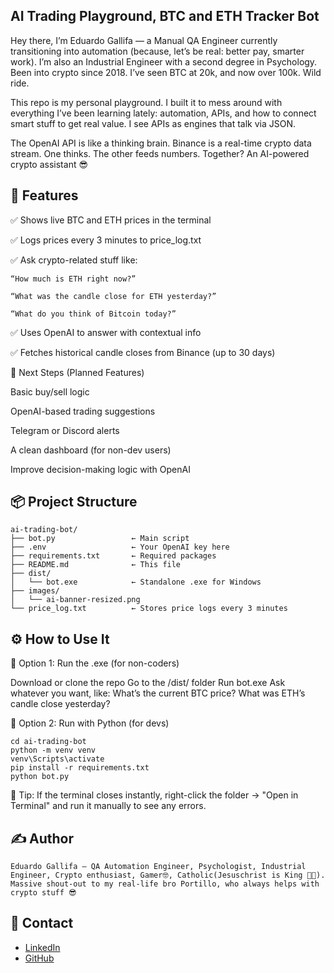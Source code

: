 ## AI Trading Playground, BTC and ETH Tracker Bot
Hey there, I’m Eduardo Gallifa — a Manual QA Engineer currently transitioning into automation (because, let’s be real: better pay, smarter work). I’m also an Industrial Engineer with a second degree in Psychology. Been into crypto since 2018. I’ve seen BTC at 20k, and now over 100k. Wild ride.

This repo is my personal playground. I built it to mess around with everything I’ve been learning lately: automation, APIs, and how to connect smart stuff to get real value. I see APIs as engines that talk via JSON.

The OpenAI API is like a thinking brain. Binance is a real-time crypto data stream. One thinks. The other feeds numbers. Together? An AI-powered crypto assistant 😎

## 💬 Features

✅ Shows live BTC and ETH prices in the terminal

✅ Logs prices every 3 minutes to price_log.txt

✅ Ask crypto-related stuff like:
```plaintext
“How much is ETH right now?”

“What was the candle close for ETH yesterday?”

“What do you think of Bitcoin today?”
```
✅ Uses OpenAI to answer with contextual info

✅ Fetches historical candle closes from Binance (up to 30 days)

🧠 Next Steps (Planned Features)

Basic buy/sell logic

OpenAI-based trading suggestions

Telegram or Discord alerts

A clean dashboard (for non-dev users)

Improve decision-making logic with OpenAI

## 📦 Project Structure

```plaintext
ai-trading-bot/
├── bot.py                 ← Main script
├── .env                   ← Your OpenAI key here
├── requirements.txt       ← Required packages
├── README.md              ← This file
├── dist/
│   └── bot.exe            ← Standalone .exe for Windows
├── images/
│   └── ai-banner-resized.png
└── price_log.txt          ← Stores price logs every 3 minutes
```


## ⚙️ How to Use It
👟 Option 1: Run the .exe (for non-coders)

Download or clone the repo
Go to the /dist/ folder
Run bot.exe
Ask whatever you want, like:
What’s the current BTC price?
What was ETH’s candle close yesterday?

🐍 Option 2: Run with Python (for devs)

```plaintextgit clone https://github.com/eduardogallifaochoa/ai-trading-bot.git
cd ai-trading-bot
python -m venv venv
venv\Scripts\activate
pip install -r requirements.txt
python bot.py
```
🧠 Tip: If the terminal closes instantly, right-click the folder → "Open in Terminal" and run it manually to see any errors.

## ✍️ Author

```plaintext Built with curiosity, caffeine, and help from my buddy ChatGPT.
Eduardo Gallifa – QA Automation Engineer, Psychologist, Industrial Engineer, Crypto enthusiast, Gamer🤓, Catholic(Jesuschrist is King 🗿👑).
Massive shout-out to my real-life bro Portillo, who always helps with crypto stuff 😎
```
## 📨 Contact

- [LinkedIn](https://www.linkedin.com/in/eduardogallifaochoa)
- [GitHub](https://github.com/eduardogallifaochoa)
